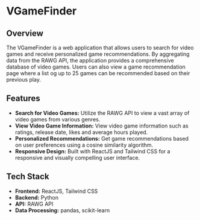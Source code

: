 # VGameFinder

## Overview

The VGameFinder is a web application that allows users to search for video games and receive personalized game recommendations. By aggregating data from the RAWG API, the application provides a comprehensive database of video games. Users can also view a game recommendation page where a list og up to 25 games can be recommended based on their previous play.

## Features

- **Search for Video Games:** Utilize the RAWG API to view a vast array of video games from various genres.
- **View Video Game Information:** View video game information such as ratings, release date, likes and average hours played.
- **Personalized Recommendations:** Get game recommendations based on user preferences using a cosine similarity algorithm.
- **Responsive Design:** Built with ReactJS and Tailwind CSS for a responsive and visually compelling user interface.

## Tech Stack

- **Frontend:** ReactJS, Tailwind CSS
- **Backend:** Python
- **API:** RAWG API
- **Data Processing:** pandas, scikit-learn

